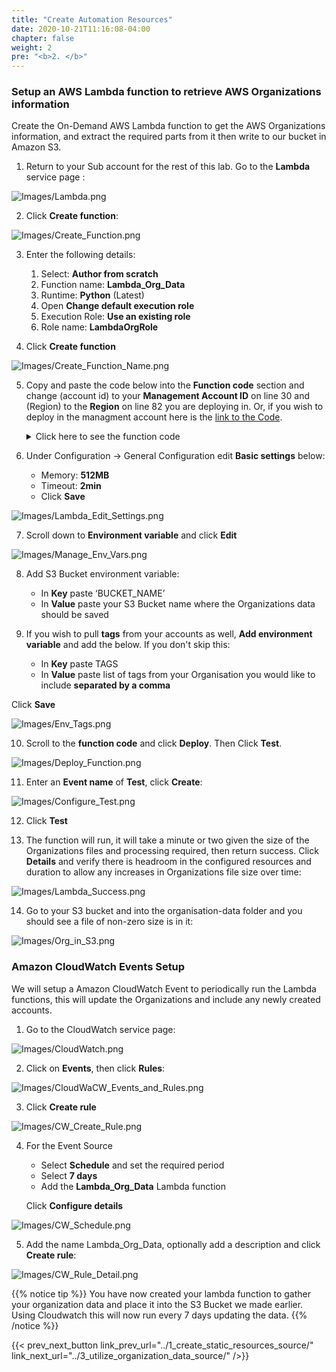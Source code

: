 ```yaml
---
title: "Create Automation Resources"
date: 2020-10-21T11:16:08-04:00
chapter: false
weight: 2
pre: "<b>2. </b>"
---
```


### Setup an AWS Lambda function to retrieve AWS Organizations information

Create the On-Demand AWS Lambda function to get the AWS Organizations information, and extract the required parts from it then write to our bucket in Amazon S3. 

1.	Return to your Sub account for the rest of this lab. Go to the **Lambda** service page :

![Images/Lambda.png](/Cost/300_Organization_Data_CUR_Connection/Images/Lambda.png)

2.	Click **Create function**:

![Images/Create_Function.png](/Cost/300_Organization_Data_CUR_Connection/Images/Create_Function.png)

3.	Enter the following details:
    1.	Select: **Author from scratch**
    2.	Function name: **Lambda_Org_Data**
    3.	Runtime: **Python** (Latest)
    4.	Open **Change default execution role**
    5.  Execution Role: **Use an existing role**
    6.	Role name: **LambdaOrgRole**

4.	Click **Create function**

![Images/Create_Function_Name.png](/Cost/300_Organization_Data_CUR_Connection/Images/Create_Function_Name.png)

5.	Copy and paste the code below into the **Function code** section and change (account id) to your **Management Account ID** on line 30 and (Region) to the **Region** on line 82 you are deploying in. Or, if you wish to deploy in the managment account here is the [link to the Code](/Cost/300_Organization_Data_CUR_Connection/Code/org_data_ou_man_tags.py).


    <details>
    <summary> Click here to see the function code</summary>
        
        #!/usr/bin/env python3

        #Gets org data, grouped by ous and tags from managment accounts in json
        #Author Stephanie Gooch 2020

        import argparse
        import boto3
        from botocore.exceptions import ClientError
        from botocore.client import Config
        import os
        import datetime
        import json

        def myconverter(o):
            if isinstance(o, datetime.datetime):
                return o.__str__()

        def list_tags(client, resource_id):
            tags = []
            paginator = client.get_paginator("list_tags_for_resource")
            response_iterator = paginator.paginate(ResourceId=resource_id)
            for response in response_iterator:
                tags.extend(response['Tags'])
            return tags
            
        def lambda_handler(event, context):

            sts_connection = boto3.client('sts')
            acct_b = sts_connection.assume_role(
                RoleArn="arn:aws:iam::(account id):role/OrganizationLambdaAccessRole",
                RoleSessionName="cross_acct_lambda"
            )
            
            ACCESS_KEY = acct_b['Credentials']['AccessKeyId']
            SECRET_KEY = acct_b['Credentials']['SecretAccessKey']
            SESSION_TOKEN = acct_b['Credentials']['SessionToken']

            # create service client using the assumed role credentials
            client = boto3.client(
                "organizations", region_name="us-east-1", #Using the Organizations client to get the data. This MUST be us-east-1 regardless of region you have the Lamda in
                aws_access_key_id=ACCESS_KEY,
                aws_secret_access_key=SECRET_KEY,
                aws_session_token=SESSION_TOKEN,
            )

            root_id    = client.list_roots()['Roots'][0]['Id']
            ou_id_list = get_ou_ids(root_id, client)
            
            with open('/tmp/ou-org.json', 'w') as f: # Saving in the temporay folder in the lambda
                for ou in ou_id_list.keys():
                    account_data(f, ou, ou_id_list[ou][0], client)
            s3_upload('ou-org')

            with open('/tmp/acc-org.json', 'w') as f: # Saving in the temporay folder in the lambda
                account_data(f, root_id, root_id, client)
            s3_upload('acc-org')

        def account_data(f, parent, parent_name, client):
            tags_check = os.environ["TAGS"]
            account_id_list = get_acc_ids(parent, client)
            for account_id in account_id_list:
                response = client.describe_account(AccountId=account_id)
                account  = response["Account"]          
                if tags_check != '':
                    tags_list = list_tags(client, account["Id"]) #gets the lists of tags for this account
                    
                    for tag in os.environ.get("TAGS").split(","): #looking at tags in the enviroment variables split by a space
                        for org_tag in tags_list:
                            if tag == org_tag['Key']: #if the tag found on the account is the same as the current one in the environent varibles, add it to the data
                                value = org_tag['Value']
                                kv = {tag : value}
                                account.update(kv)
                account.update({'Parent' : parent_name})        
                data = json.dumps(account, default = myconverter) #converts datetime to be able to placed in json

                f.write(data)
                f.write('\n')

        def s3_upload(file_name):
            bucket = os.environ["BUCKET_NAME"] #Using environment variables below the Lambda will use your S3 bucket
            try:
                s3 = boto3.client('s3', '(Region)',
                                config=Config(s3={'addressing_style': 'path'}))
                s3.upload_file(
                    f'/tmp/{file_name}.json', bucket, f"organisation-data/{file_name}.json") #uploading the file with the data to s3
                print(f"{file_name}org data in s3")
            except Exception as e:
                print(e)



        def get_ou_ids(parent_id, client):
            full_result = {}
            
            paginator = client.get_paginator('list_organizational_units_for_parent')
            iterator  = paginator.paginate(
                ParentId=parent_id

            )

            for page in iterator:
                for ou in page['OrganizationalUnits']:
                    print(ou['Name'])
                    full_result[ou['Id']]=[]
                    full_result[ou['Id']].append(ou['Name'])


            return full_result

        def get_acc_ids(parent_id,  client):
            full_result = []
            
            paginator = client.get_paginator('list_accounts_for_parent')
            iterator  = paginator.paginate(
                ParentId=parent_id
            )

            for page in iterator:
                for acc in page['Accounts']:
                    print(acc['Id'])
                    full_result.append(acc['Id'])


            return full_result


    </details>



6.	Under Configuration -> General Configuration edit **Basic settings** below:
    -	Memory: **512MB**
    -	Timeout: **2min**
    -	Click **Save**


![Images/Lambda_Edit_Settings.png](/Cost/300_Organization_Data_CUR_Connection/Images/Lambda_Edit_Settings.png)

7.	Scroll down to **Environment variable** and click **Edit**

![Images/Manage_Env_Vars.png](/Cost/300_Organization_Data_CUR_Connection/Images/Manage_Env_Vars.png)

8.	Add S3 Bucket environment variable:
    - In **Key** paste ‘BUCKET_NAME’ 
    - In **Value** paste your S3 Bucket name where the Organizations data should be saved

9. If you wish to pull **tags** from your accounts as well, **Add environment variable** and add the below. If you don't skip this:
    - In **Key** paste TAGS
    - In **Value** paste list of tags from your Organisation you would like to include **separated by a comma**
    
Click **Save**

![Images/Env_Tags.png](/Cost/300_Organization_Data_CUR_Connection/Images/Env_Tags.png)

10.	Scroll to the **function code**  and click **Deploy**. Then Click **Test**.

![Images/Deploy_Function.png](/Cost/300_Organization_Data_CUR_Connection/Images/Deploy_Function.png)

11.	Enter an **Event name** of **Test**, click **Create**:

![Images/Configure_Test.png](/Cost/300_Organization_Data_CUR_Connection/Images/Configure_Test.png)

12.	Click **Test**

13.	The function will run, it will take a minute or two given the size of the Organizations files and processing required, then return success. Click **Details** and verify there is headroom in the configured resources and duration to allow any increases in Organizations file size over time:

![Images/Lambda_Success.png](/Cost/300_Organization_Data_CUR_Connection/Images/Lambda_Success.png)

14.	Go to your S3 bucket and into the organisation-data folder and you should see a file of non-zero size is in it:

![Images/Org_in_S3.png](/Cost/300_Organization_Data_CUR_Connection/Images/Org_in_S3.png)


### Amazon CloudWatch Events Setup

We will setup a Amazon CloudWatch Event to periodically run the Lambda functions, this will update the Organizations and include any newly created accounts.

1.	Go to the CloudWatch service page:

![Images/CloudWatch.png](/Cost/300_Organization_Data_CUR_Connection/Images/CloudWatch.png)

2.	Click on **Events**, then click **Rules**:

![Images/CloudWaCW_Events_and_Rules.png](/Cost/300_Organization_Data_CUR_Connection/Images/CW_Events_and_Rules.png)

3.	Click **Create rule**

![Images/CW_Create_Rule.png](/Cost/300_Organization_Data_CUR_Connection/Images/CW_Create_Rule.png)

4.	For the Event Source
    - Select **Schedule** and set the required period
    - Select **7 days**
    - Add the **Lambda_Org_Data** Lambda function

    Click **Configure details**

![Images/CW_Schedule.png](/Cost/300_Organization_Data_CUR_Connection/Images/CW_Schedule.png)

5.	Add the name Lambda_Org_Data, optionally add a description and click **Create rule**:

![Images/CW_Rule_Detail.png](/Cost/300_Organization_Data_CUR_Connection/Images/CW_Rule_Detail.png)


{{% notice tip %}}
You have now created your lambda function  to gather your organization data and place it into the S3 Bucket we made earlier. Using Cloudwatch this will now run every 7 days updating  the data. 
{{% /notice %}}


{{< prev_next_button link_prev_url="../1_create_static_resources_source/" link_next_url="../3_utilize_organization_data_source/" />}}
